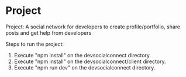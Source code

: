 # Project
Project: A social network for developers to create profile/portfolio, share posts and get help from developers

Steps to run the project:
1) Execute "npm install" on the devsocialconnect directory.
2) Execute "npm install" on the devsocialconnect/client directory.
3) Execute "npm run dev" on the devsocialconnect directory.


